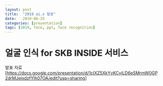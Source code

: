 ```yaml
---
layout: post
title:  "2019 ai.x 발표"
date:   2019-06-25
categories: [presentation]
tags: [2019, face, ppt, face recognition]
---
```

  
얼굴 인식 for SKB INSIDE 서비스
======================================

발표 자료 [https://docs.google.com/presentation/d/1cIXZ5XkYyKCyiLD6eSMrmW0GP2drMJejxdzfYlh07OA/edit?usp=sharing]